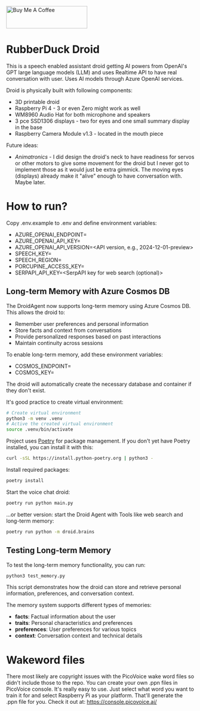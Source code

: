 <a href="https://www.buymeacoffee.com/tlaukkanen" target="_blank"><img src="https://cdn.buymeacoffee.com/buttons/v2/default-yellow.png" alt="Buy Me A Coffee" style="height: 60px !important;width: 217px !important;" ></a>

# RubberDuck Droid

This is a speech enabled assistant droid getting AI powers from OpenAI's GPT large language models (LLM) and uses Realtime API to have real conversation with user. Uses AI models through Azure OpenAI services.

Droid is physically built with following components:

* 3D printable droid
* Raspberry Pi 4 - 3 or even Zero might work as well
* WM8960 Audio Hat for both microphone and speakers
* 3 pce SSD1306 displays - two for eyes and one small summary display in the base
* Raspberry Camera Module v1.3 - located in the mouth piece

Future ideas:

* *Animatronics* - I did design the droid's neck to have readiness for servos or other motors to give some movement for the droid but I never got to implement those as it would just be extra gimmick. The moving eyes (displays) already make it "alive" enough to have conversation with. Maybe later.

# How to run?

Copy .env.example to .env and define environment variables:
- AZURE_OPENAI_ENDPOINT=<Azure OpenAI endpoint>
- AZURE_OPENAI_API_KEY=<Azure OpenAI API key>
- AZURE_OPENAI_API_VERSION=<API version, e.g., 2024-12-01-preview>
- SPEECH_KEY=<Azure text-to-speech API key>
- SPEECH_REGION=<Azure region for your Speech service>
- PORCUPINE_ACCESS_KEY=<Porcupine access key for speech-to-text>
- SERPAPI_API_KEY=<SerpAPI key for web search (optional)>

## Long-term Memory with Azure Cosmos DB

The DroidAgent now supports long-term memory using Azure Cosmos DB. This allows the droid to:
- Remember user preferences and personal information
- Store facts and context from conversations
- Provide personalized responses based on past interactions
- Maintain continuity across sessions

To enable long-term memory, add these environment variables:
- COSMOS_ENDPOINT=<Your Azure Cosmos DB endpoint>
- COSMOS_KEY=<Your Azure Cosmos DB primary key>

The droid will automatically create the necessary database and container if they don't exist.

It's good practice to create virtual environment:

```sh
# Create virtual environment
python3 -m venv .venv
# Active the created virtual environment
source .venv/bin/activate
```

Project uses [Poetry](https://www.python-poetry.org) for package management. If you don't yet have Poetry installed, you can install it with this:

```sh
curl -sSL https://install.python-poetry.org | python3 -
```

Install required packages:

```sh
poetry install
```

Start the voice chat droid:

```sh
poetry run python main.py
```

...or better version: start the Droid Agent with Tools like web search and long-term memory:

```sh
poetry run python -m droid.brains
```

## Testing Long-term Memory

To test the long-term memory functionality, you can run:

```sh
python3 test_memory.py
```

This script demonstrates how the droid can store and retrieve personal information, preferences, and conversation context.

The memory system supports different types of memories:
- **facts**: Factual information about the user
- **traits**: Personal characteristics and preferences  
- **preferences**: User preferences for various topics
- **context**: Conversation context and technical details

# Wakeword files

There most likely are copyright issues with the PicoVoice wake word files so didn't include those to the repo. You can create your own .ppn files in PicoVoice console. It's really easy to use. Just select what word you want to train it for and select Raspberry Pi as your platform. That'll generate the .ppn file for you. Check it out at: https://console.picovoice.ai/
